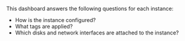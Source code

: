 This dashboard answers the following questions for each instance:

- How is the instance configured?
- What tags are applied?
- Which disks and network interfaces are attached to the instance?
